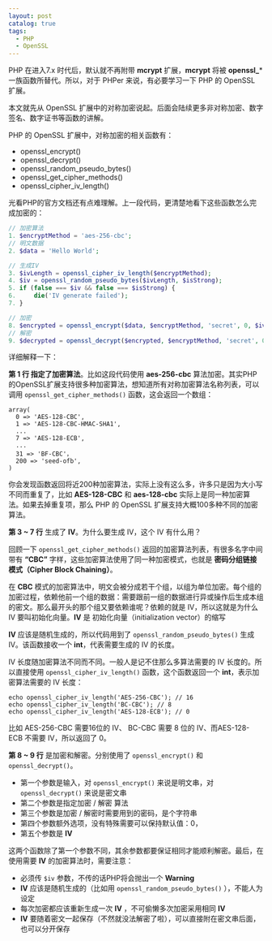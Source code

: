 ```yaml
---
layout: post
catalog: true
tags:
  - PHP
  - OpenSSL
---
```

PHP 在进入7.x 时代后，默认就不再附带 **mcrypt** 扩展，**mcrypt** 将被 **openssl_*** 一族函数所替代。所以，对于 PHPer 来说，有必要学习一下 PHP 的 OpenSSL 扩展。

本文就先从 OpenSSL 扩展中的对称加密说起。后面会陆续更多非对称加密、数字签名、数字证书等函数的讲解。

PHP 的 OpenSSL 扩展中，对称加密的相关函数有：

- openssl_encrypt()
- openssl_decrypt()
- openssl_random_pseudo_bytes()
- openssl_get_cipher_methods()
- openssl_cipher_iv_length()

光看PHP的官方文档还有点难理解。上一段代码，更清楚地看下这些函数怎么完成加密的：

```php
// 加密算法
1. $encryptMethod = 'aes-256-cbc';
// 明文数据
2. $data = 'Hello World';

// 生成IV
3. $ivLength = openssl_cipher_iv_length($encryptMethod);
4. $iv = openssl_random_pseudo_bytes($ivLength, $isStrong);
5. if (false === $iv && false === $isStrong) {
6.     die('IV generate failed');
7. }

// 加密
8. $encrypted = openssl_encrypt($data, $encryptMethod, 'secret', 0, $iv);
// 解密
9. $decrypted = openssl_decrypt($encrypted, $encryptMethod, 'secret', 0, $iv);
```

详细解释一下：

**第 1 行 指定了加密算法**。比如这段代码使用 **aes-256-cbc** 算法加密。其实PHP的OpenSSL扩展支持很多种加密算法，想知道所有对称加密算法名称列表，可以调用 `openssl_get_cipher_methods()` 函数，这会返回一个数组：

```
array(
  0 => 'AES-128-CBC',
  1 => 'AES-128-CBC-HMAC-SHA1',
  ...
  7 => 'AES-128-ECB',
  ...
  31 => 'BF-CBC'，
  200 => 'seed-ofb',
)
```

你会发现函数返回将近200种加密算法，实际上没有这么多，许多只是因为大小写不同而重复了，比如 **AES-128-CBC** 和 **aes-128-cbc** 实际上是同一种加密算法。如果去掉重复项，那么 PHP 的 OpenSSL 扩展支持大概100多种不同的加密算法。

**第 3 ~ 7 行** 生成了 **IV**。为什么要生成 IV，这个 IV 有什么用？

回顾一下 `openssl_get_cipher_methods()` 返回的加密算法列表，有很多名字中间带有 **“CBC”** 字样，这些加密算法使用了同一种加密模式，也就是 **密码分组链接模式（Cipher Block Chaining）**。

在 **CBC** 模式的加密算法中，明文会被分成若干个组，以组为单位加密。每个组的加密过程，依赖他前一个组的数据：需要跟前一组的数据进行异或操作后生成本组的密文。那么最开头的那个组又要依赖谁呢？依赖的就是 IV，所以这就是为什么 IV 要叫初始化向量。**IV** 是 初始化向量（initialization vector）的缩写

**IV** 应该是随机生成的，所以代码用到了 `openssl_random_pseudo_bytes()` 生成 IV。该函数接收一个 **int**，代表需要生成的 IV 的长度。

IV 长度随加密算法不同而不同。一般人是记不住那么多算法需要的 IV 长度的。所以直接使用 `openssl_cipher_iv_length()` 函数，这个函数返回一个 **int**，表示加密算法需要的 IV 长度：

```
echo openssl_cipher_iv_length('AES-256-CBC'); // 16
echo openssl_cipher_iv_length('BC-CBC'); // 8
echo openssl_cipher_iv_length('AES-128-ECB'); // 0
```

比如 AES-256-CBC 需要16位的 IV、 BC-CBC 需要 8 位的 IV、而AES-128-ECB 不需要 IV，所以返回了 0。

**第 8 ~ 9 行** 是加密和解密。分别使用了 `openssl_encrypt()` 和 `openssl_decrypt()`。

- 第一个参数是输入，对 `openssl_encrypt()` 来说是明文串，对 `openssl_decrypt()` 来说是密文串
- 第二个参数是指定加密 / 解密 算法
- 第三个参数是加密 / 解密时需要用到的密码，是个字符串
- 第四个参数额外选项，没有特殊需要可以保持默认值：0，
- 第五个参数是 **IV**

这两个函数除了第一个参数不同，其余参数都要保证相同才能顺利解密。最后，在使用需要 **IV** 的加密算法时，需要注意：

- 必须传 `$iv` 参数，不传的话PHP将会抛出一个 **Warning**
- **IV** 应该是随机生成的（比如用 `openssl_random_pseudo_bytes()` ），不能人为设定
- 每次加密都应该重新生成一次 **IV** ，不可偷懒多次加密采用相同 **IV**
- **IV** 要随着密文一起保存（不然就没法解密了啦），可以直接附在密文串后面，也可以分开保存
